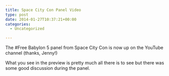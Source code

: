 ```yaml
---
title: Space City Con Panel Video
type: post
date: 2014-01-27T10:37:21+00:00
categories:
  - Uncategorized

---
```

The #Free Babylon 5 panel from Space City Con is now up on the YouTube channel (thanks, Jenny!)

What you see in the preview is pretty much all there is to see but there was some good discussion during the panel.

